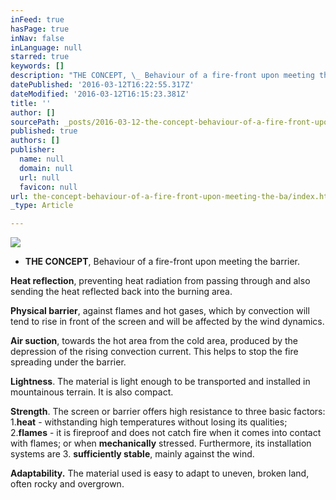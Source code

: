 ```yaml
---
inFeed: true
hasPage: true
inNav: false
inLanguage: null
starred: true
keywords: []
description: "THE CONCEPT, \_ Behaviour of a fire-front upon meeting the barrier.\_"
datePublished: '2016-03-12T16:22:55.317Z'
dateModified: '2016-03-12T16:15:23.381Z'
title: ''
author: []
sourcePath: _posts/2016-03-12-the-concept-behaviour-of-a-fire-front-upon-meeting-the-ba.md
published: true
authors: []
publisher:
  name: null
  domain: null
  url: null
  favicon: null
url: the-concept-behaviour-of-a-fire-front-upon-meeting-the-ba/index.html
_type: Article

---
```

![](https://the-grid-user-content.s3-us-west-2.amazonaws.com/e9d4d865-6ccf-403f-a1cd-512e723c7086.jpg)

* **THE CONCEPT**,   Behaviour of a fire-front upon meeting the barrier. 

**Heat reflection**, preventing heat radiation from passing through and also sending the heat reflected back into the burning area.

**Physical barrier**, against flames and hot gases, which by convection will tend to rise in front of the screen and will be affected by the wind dynamics.

**Air suction**, towards the hot area from the cold area, produced by the depression of the rising convection current. This helps to stop the fire spreading under the barrier.

**Lightness**. The material is light enough to be transported and installed in mountainous terrain. It is also compact.

**Strength**. The screen or barrier offers high resistance to three basic factors:  1\.**heat** - withstanding high temperatures without losing its qualities;  2\.**flames** - it is fireproof and does not catch fire when it comes into contact with flames; or when **mechanically** stressed. Furthermore, its installation systems are 3\. **sufficiently stable**, mainly against the wind.

**Adaptability.** The material used is easy to adapt to uneven, broken land, often rocky and overgrown.